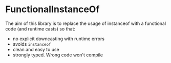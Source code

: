 FunctionalInstanceOf
==================

The aim of this library is to replace the usage of instanceof with a functional code (and runtime casts) so that:
* no explicit downcasting with runtime errors
* avoids `instanceof`
* clean and easy to use
* strongly typed. Wrong code won't compile
